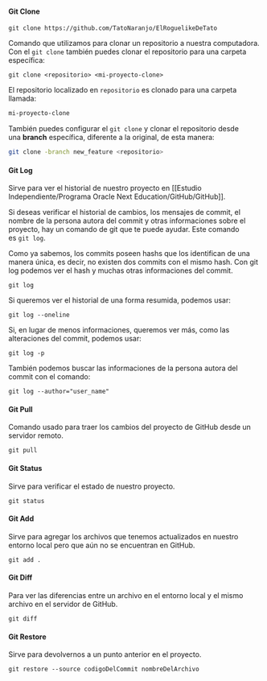 
#### Git Clone

```git
git clone https://github.com/TatoNaranjo/ElRoguelikeDeTato
```

Comando que utilizamos para clonar un repositorio a nuestra computadora.
Con el `git clone` también puedes clonar el repositorio para una carpeta específica:

```git
git clone <repositorio> <mi-proyecto-clone>
```
El repositorio localizado en `repositorio` es clonado para una carpeta llamada:

```bash
mi-proyecto-clone
```

También puedes configurar el `git clone` y clonar el repositorio desde una **branch** específica, diferente a la original, de esta manera:

```bash
git clone -branch new_feature <repositorio>
```

#### Git Log

Sirve para ver el historial de nuestro proyecto en [[Estudio Independiente/Programa Oracle Next Education/GitHub/GitHub]].

Si deseas verificar el historial de cambios, los mensajes de commit, el nombre de la persona autora del commit y otras informaciones sobre el proyecto, hay un comando de git que te puede ayudar. Este comando es `git log`.

Como ya sabemos, los commits poseen hashs que los identifican de una manera única, es decir, no existen dos commits con el mismo hash. Con git log podemos ver el hash y muchas otras informaciones del commit.

```git
git log
```

Si queremos ver el historial de una forma resumida, podemos usar:

```git
git log --oneline
```

Si, en lugar de menos informaciones, queremos ver más, como las alteraciones del commit, podemos usar:

```git
git log -p
```

También podemos buscar las informaciones de la persona autora del commit con el comando:

```git
git log --author="user_name"
```

#### Git Pull

Comando usado para traer los cambios del proyecto de GitHub desde un servidor remoto.

```git
git pull
```

#### Git Status

Sirve para verificar el estado de nuestro proyecto.

```git
git status
```

#### Git Add

Sirve para agregar los archivos que tenemos actualizados en nuestro entorno local pero que aún no se encuentran en GitHub.

```git
git add .
```

#### Git Diff

Para ver las diferencias entre un archivo en el entorno local y el mismo archivo en el servidor de GitHub.

```git
git diff
```


#### Git Restore

Sirve para devolvernos a un punto anterior en el proyecto.

```git
git restore --source codigoDelCommit nombreDelArchivo
```